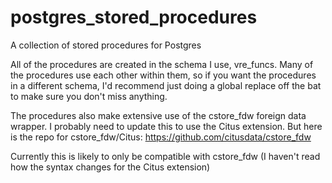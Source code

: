 # postgres_stored_procedures
A collection of stored procedures for Postgres


All of the procedures are created in the schema I use, vre_funcs. Many of the procedures use each other within them, so if you want the procedures in a different schema, I'd recommend just doing a global replace off the bat to make sure you don't miss anything.

The procedures also make extensive use of the cstore_fdw foreign data wrapper. I probably need to update this to use the Citus extension. But here is the repo for cstore_fdw/Citus: https://github.com/citusdata/cstore_fdw

Currently this is likely to only be compatible with cstore_fdw (I haven't read how the syntax changes for the Citus extension)


